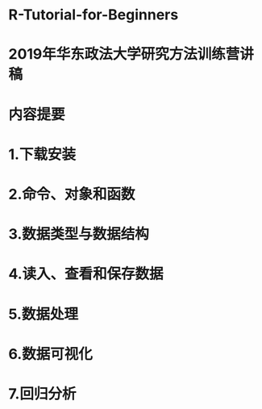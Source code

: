 # R-Tutorial-for-Beginners
# 2019年华东政法大学研究方法训练营讲稿

# 内容提要
# 1.下载安装
# 2.命令、对象和函数
# 3.数据类型与数据结构
# 4.读入、查看和保存数据
# 5.数据处理
# 6.数据可视化
# 7.回归分析
